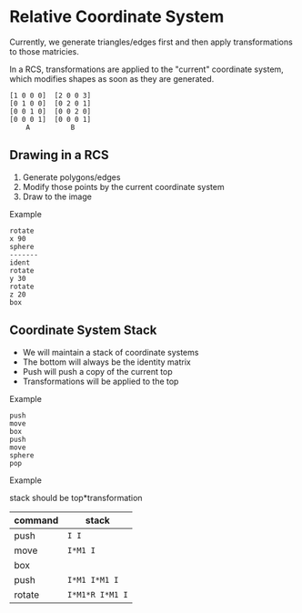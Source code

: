# Relative Coordinate System

Currently, we generate triangles/edges first and then apply transformations to those matricies.

In a RCS, transformations are applied to the "current" coordinate system, which modifies shapes as soon as they are generated.

```
[1 0 0 0]  [2 0 0 3]
[0 1 0 0]  [0 2 0 1]
[0 0 1 0]  [0 0 2 0]
[0 0 0 1]  [0 0 0 1]
    A          B
```

## Drawing in a RCS

1. Generate polygons/edges
2. Modify those points by the current coordinate system
3. Draw to the image

Example
```
rotate
x 90
sphere
-------
ident
rotate
y 30
rotate
z 20
box
```

## Coordinate System Stack

- We will maintain a stack of coordinate systems
- The bottom will always be the identity matrix
- Push will push a copy of the current top
- Transformations will be applied to the top

Example
```
push
move
box
push
move
sphere
pop
```

Example

stack should be top*transformation

| command | stack           |
|---------|-----------------|
| push    | `I I`           |
| move    | `I*M1 I`        |
| box     |                 |
| push    | `I*M1 I*M1 I`   |
| rotate  | `I*M1*R I*M1 I` |
